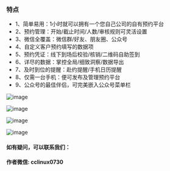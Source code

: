 
 


### 特点

- 1、简单易用：1小时就可以拥有一个您自己公司的自有预约平台
- 2、预约管理：开始/截止时间/人数/审核规则可灵活设置
- 3、微信全覆盖：微信群/好友、朋友圈、公众号   
- 4、自定义客户预约填写的数据项
- 5、预约凭证：线下到场后校验/核销/二维码自助签到
- 6、详尽的数据：掌控全局/细致洞察/数据导出
- 7、及时到位的提醒：赴约提醒/手机日历提醒
- 8、仅需一台手机：便可发布及管理预约平台
- 9、公众号的最佳伴侣，可完美嵌入公众号菜单栏

 ![image](https://user-images.githubusercontent.com/85994589/153134987-44f0dcec-9d48-487b-8183-0e083e6d6ff8.png)

![image](https://user-images.githubusercontent.com/85994589/153135006-bc9bfa49-2ce0-4342-87fe-6be6413f42a8.png)

 ![image](https://user-images.githubusercontent.com/85994589/153135009-9a868b83-dbf6-4ff4-b281-ccfb7a014f9f.png)

![image](https://user-images.githubusercontent.com/85994589/153135017-18d33e5c-0460-4297-9fd2-e86aa8c10b3a.png)


#### 如有疑问，可以联系我们： 
#### 作者微信:  cclinux0730 


